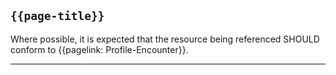 ## <code>{{page-title}}</code>

Where possible, it is expected that the resource being referenced SHOULD conform to {{pagelink: Profile-Encounter}}.

---

